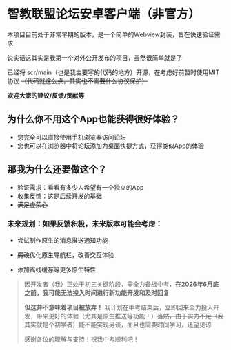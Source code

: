 # 智教联盟论坛安卓客户端（非官方）

本项目目前处于非常早期的版本，是一个简单的Webview封装，旨在快速验证需求

~~说实话这其实是我第一个对外公开发布的项目，虽然很简单就是了~~

已经将 scr/main（也是我主要写的代码的地方）开源，在考虑好前暂时使用MIT协议 ~~（代码就这么点，其实也不需要什么协议保护）~~

**欢迎大家的建议/反馈/贡献等**

## 为什么你不用这个App也能获得很好体验？

- 您完全可以直接使用手机浏览器访问论坛
- 您也可以在浏览器中将论坛添加为桌面快捷方式，获得类似App的体验

## 那我为什么还要做这个？

* 验证需求：看看有多少人希望有一个独立的App
* 收集反馈：这是后续开发的基础
* ~~满足虚荣心~~

### 未来规划：如果反馈积极，未来版本可能会考虑：

- 尝试制作原生的消息推送通知功能

- ~~魔改~~优化原生导航栏，改善交互体验

- 添加离线缓存等更多原生特性

> 因开发者（我）正处于初三关键阶段，需全力备战中考，**在2026年6月底之前，我可能无法投入时间进行新功能开发和及时回复**
>
> **但这并不意味着项目被放弃！** 我计划在中考结束后，立即回来全力投入开发，带来更好的体验（尤其是原生推送等功能！）~~当然，由于实力不足（我其实就是个初学者）能不能实现另谈，而且也需要时间学习，还望见谅~~
>
> 感谢各位的理解与支持！祝我中考顺利吧！
